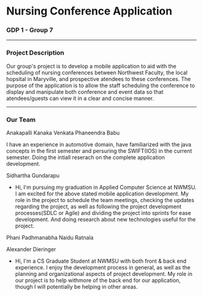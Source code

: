 # Nursing Conference Application

### GDP 1 - Group 7

---

### Project Description

Our group's project is to develop a mobile application to aid with the scheduling of nursing conferences between Northwest Faculty, the local hopsital in Maryville, and prospective atendees to these conferences.  The purpose of the application is to allow the staff scheduling the conference to display and manipulate both conference and event data so that atendees/guests can view it in a clear and concise manner.

---

### Our Team

Anakapalli Kanaka Venkata Phaneendra Babu

 I have an experience in automotive domain, have familiarized with the java concepts in the first semester and persuring the SWIFT(IOS) in the current semester.
 Doing the intiall reserach on the complete application development.

Sidhartha Gundarapu
 - Hi, I'm pursuing my graduation in Applied Computer Science at NWMSU. I am excited for the above stated mobile application development. My role in the project to schedule the team meetings, checking the updates regarding the project, as well as following the project development processes(SDLC or Agile) and dividing the project into sprints for ease development. And doing research about new technologies useful for the project.

Phani Padhmanabha Naidu Ratnala

Alexander Dieringer
 - Hi, I'm a CS Graduate Student at NWMSU with both front & back end experience.  I enjoy the development process in general, as well as the planning and organizational aspects of project development.  My role in our project is to help withmore of the back end for our application, though I will potentially be helping in other areas.  

